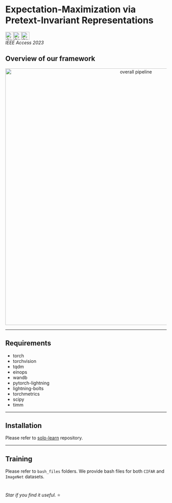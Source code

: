# Expectation-Maximization via Pretext-Invariant Representations<br>
<img alt="GitHub top language" src="https://img.shields.io/github/languages/top/Leminhbinh0209/Empir?style=for-the-badge" height="25"  onmouseover="this.height='60'" onmouseout="this.height='25'" ><img alt="GitHub last commit" src="https://img.shields.io/github/last-commit/Leminhbinh0209/Empir?style=for-the-badge" height="25"><img alt="GitHub repo size" src="https://img.shields.io/github/repo-size/Leminhbinh0209/Empir?style=for-the-badge" height="25">
<br />
_IEEE Access 2023_
<br>


## Overview of our framework
<p align="center">
    <img src="https://i.ibb.co/JKkg8Zv/arc-empir3.gif"  width="800" alt="overall pipeline">
<p>

---
## Requirements
* torch
* torchvision
* tqdm
* einops
* wandb
* pytorch-lightning
* lightning-bolts
* torchmetrics
* scipy
* timm
---

## Installation

Please refer to [solo-learn](https://github.com/vturrisi/solo-learn) repository.

---
## Training

Please refer to `bash_files` folders. We provide bash files for both `CIFAR` and `ImageNet` datasets.

#
*Star if you find it useful.* ⭐
